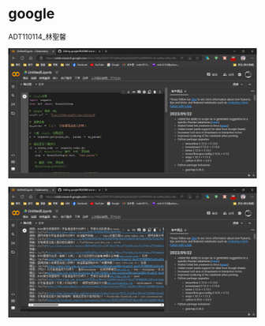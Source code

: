 # google

ADT110114_林聖馨

![image](https://github.com/cedric911124/google/blob/main/Untitled5.ipynb%20-%20Colaboratory%20%E5%92%8C%E5%85%B6%E4%BB%96%204%20%E5%80%8B%E9%A0%81%E9%9D%A2%20-%20%E6%9E%97%E8%81%96%E9%A6%A8%20-%20Microsoft%E2%80%8B%20Edge%202023_10_18%20%E4%B8%8B%E5%8D%88%2003_51_23.png)


![image](https://github.com/cedric911124/google/blob/main/Untitled5.ipynb%20-%20Colaboratory%20%E5%92%8C%E5%85%B6%E4%BB%96%204%20%E5%80%8B%E9%A0%81%E9%9D%A2%20-%20%E6%9E%97%E8%81%96%E9%A6%A8%20-%20Microsoft%E2%80%8B%20Edge%202023_10_18%20%E4%B8%8B%E5%8D%88%2003_51_27.png)
